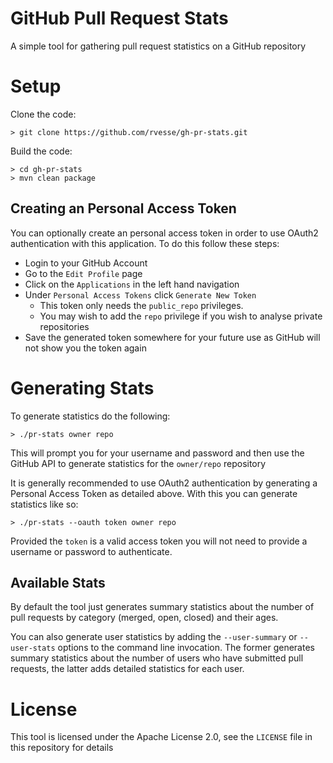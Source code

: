 # GitHub Pull Request Stats

A simple tool for gathering pull request statistics on a GitHub repository

# Setup

Clone the code:

    > git clone https://github.com/rvesse/gh-pr-stats.git
    
Build the code:

    > cd gh-pr-stats
    > mvn clean package
    
## Creating an Personal Access Token

You can optionally create an personal access token in order to use OAuth2 authentication with this application.  To do this
follow these steps:

* Login to your GitHub Account
* Go to the `Edit Profile` page
* Click on the `Applications` in the left hand navigation
* Under `Personal Access Tokens` click `Generate New Token`
    * This token only needs the `public_repo` privileges.
    * You may wish to add the `repo` privilege if you wish to analyse private repositories
* Save the generated token somewhere for your future use as GitHub will not show you the token again

# Generating Stats

To generate statistics do the following:

    > ./pr-stats owner repo
    
This will prompt you for your username and password and then use the GitHub API to generate statistics for the `owner/repo` repository

It is generally recommended to use OAuth2 authentication by generating a Personal Access Token as detailed above.  With this you can generate
statistics like so:

    > ./pr-stats --oauth token owner repo
    
Provided the `token` is a valid access token you will not need to provide a username or password to authenticate.

## Available Stats

By default the tool just generates summary statistics about the number of pull requests by category (merged, open, closed) and their ages.

You can also generate user statistics by adding the `--user-summary` or `--user-stats` options to the command line invocation.  The former
generates summary statistics about the number of users who have submitted pull requests, the latter adds detailed statistics for each user.

# License

This tool is licensed under the Apache License 2.0, see the `LICENSE` file in this repository for details
